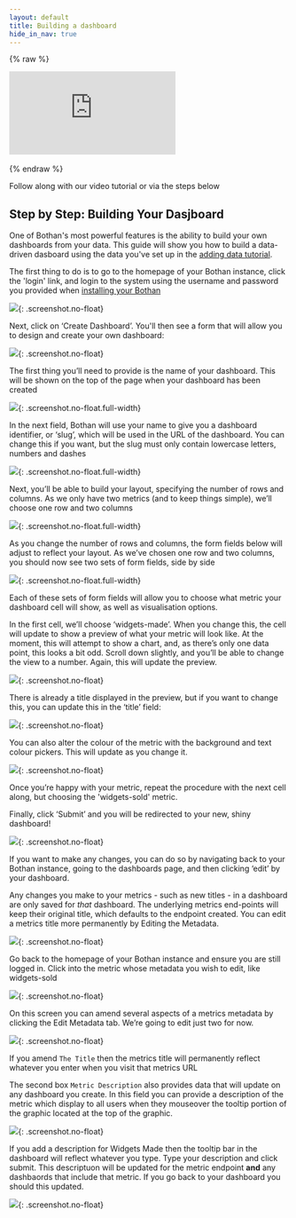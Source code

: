 ```yaml
---
layout: default
title: Building a dashboard
hide_in_nav: true
---
```


{% raw %}
<div class='embed-container'><iframe src='https://player.vimeo.com/video/215669413?portrait=0' frameborder='0' webkitAllowFullScreen mozallowfullscreen allowFullScreen></iframe></div><br>
{% endraw %}

Follow along with our video tutorial or via the steps below

## Step by Step: Building Your Dasjboard

One of Bothan's most powerful features is the ability to build your own dashboards
from your data. This guide will show you how to build a data-driven dasboard using
the data you've set up in the [adding data tutorial](/adding-data.html).

The first thing to do is to go to the homepage of your Bothan instance, click the
'login' link, and login to the system using the username and password you provided
when [installing your Bothan](/setting-up.html)

![](/images/building-a-dashboard/step-1.gif){: .screenshot.no-float}

Next, click on ‘Create Dashboard’. You'll then see a form that will allow you to
design and create your own dashboard:

![](/images/building-a-dashboard/step-2.png){: .screenshot.no-float}

The first thing you’ll need to provide is the name of your dashboard. This
will be shown on the top of the page when your dashboard has been created

![](/images/building-a-dashboard/step-3.png){: .screenshot.no-float.full-width}

In the next field, Bothan will use your name to give you a dashboard identifier,
or ‘slug’, which will be used in the URL of the dashboard. You can change this
if you want, but the slug must only contain lowercase letters, numbers and dashes

![](/images/building-a-dashboard/step-4.png){: .screenshot.no-float.full-width}

Next, you’ll be able to build your layout, specifying the number of rows and
columns. As we only have two metrics (and to keep things simple), we’ll choose
one row and two columns

![](/images/building-a-dashboard/step-5.png){: .screenshot.no-float.full-width}

As you change the number of rows and columns, the form fields below will adjust
to reflect your layout. As we’ve chosen one row and two columns, you should now
see two sets of form fields, side by side

![](/images/building-a-dashboard/step-6.png){: .screenshot.no-float.full-width}

Each of these sets of form fields will allow you to choose what metric your
dashboard cell will show, as well as visualisation options.

In the first cell, we’ll choose ‘widgets-made’. When you change this, the cell
will update to show a preview of what your metric will look like. At the moment,
this will attempt to show a chart, and, as there’s only one data point,
this looks a bit odd. Scroll down slightly, and you’ll be able to change the
view to a number. Again, this will update the preview.

![](/images/building-a-dashboard/step-7.gif){: .screenshot.no-float}

There is already a title displayed in the preview, but if you want to change this,
you can update this in the ‘title’ field:

![](/images/building-a-dashboard/step-8.gif){: .screenshot.no-float}

You can also alter the colour of the metric with the background and text colour
pickers. This will update as you change it.

![](/images/building-a-dashboard/step-9.gif){: .screenshot.no-float}

Once you’re happy with your metric, repeat the procedure with the next cell along,
but choosing the 'widgets-sold' metric.

Finally, click ‘Submit’ and you will be redirected to your new, shiny dashboard!

![](/images/building-a-dashboard/step-10.png){: .screenshot.no-float}

If you want to make any changes, you can do so by navigating back to your
Bothan instance, going to the dashboards page, and then clicking ‘edit’ by
your dashboard.

Any changes you make to your metrics - such as new titles - in a dashboard are only saved for *that* dashboard. 
The underlying metrics end-points will keep their original title, which defaults to the endpoint created. 
You can edit a metrics title more permanently by Editing the Metadata.

![](/images/metrics-metadata/step-01-endpoints.png){: .screenshot.no-float}

Go back to the homepage of your Bothan instance and ensure you are still logged in. 
Click into the metric whose metadata you wish to edit, like widgets-sold

![](/images/metrics-metadata/step-02-edit-tab.png){: .screenshot.no-float}

On this screen you can amend several aspects of a metrics metadata by clicking the Edit Metadata tab. 
We’re going to edit just two for now.

![](/images/metrics-metadata/step-03-edit-fields.png){: .screenshot.no-float}

If you amend `The Title` then the metrics title will permanently reflect whatever you enter when you visit that metrics URL

The second box `Metric Description` also provides data that will update on any dashboard you create. 
In this field you can provide a description of the metric which display to all users when they mouseover the tooltip 
portion of the graphic located at the top of the graphic. 

![](/images/metrics-metadata/step-04-edit-fields-description.png){: .screenshot.no-float}

If you add a description for Widgets Made then the tooltip bar in the dashboard will reflect whatever you type. 
Type your description and click submit. This descriptuon will be updated for the metric endpoint **and** any 
dashbaords that include that metric. If you go back to your dashboard you should this updated.

![](/images/metrics-metadata/step-05-dashboard-with-edited-mouseover-tooltip.png){: .screenshot.no-float}